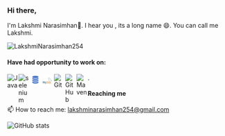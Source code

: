 ### Hi there, 
I'm Lakshmi Narasimhan👋. I hear you , its a long name 😄. You can call me Lakshmi. 

<p align="left"> <img src="https://komarev.com/ghpvc/?username=LakshmiNarasimhan254" alt="LakshmiNarasimhan254" /> </p>

#### Have had opportunity to work on:
<img align="left" alt="Java" width="26px" src="https://img.icons8.com/color/48/000000/java-coffee-cup-logo.png"/>
<img align="left" alt="selenium" width="26px" src="https://img.icons8.com/color/48/selenium-test-automation.png" />
<img align="left" alt="SQL" width="26px" src="https://raw.githubusercontent.com/github/explore/80688e429a7d4ef2fca1e82350fe8e3517d3494d/topics/sql/sql.png" />
<img align="left" alt="MySQL" width="30px" src="https://raw.githubusercontent.com/github/explore/80688e429a7d4ef2fca1e82350fe8e3517d3494d/topics/mysql/mysql.png" />
<img align="left" alt="Git" width="26px" src="https://img.icons8.com/ios-filled/50/git.png" />
<img align="left" alt="GitHub" width="26px" src="https://img.icons8.com/windows/32/github.png" />
<img align="left" alt="Maven" width="26px" src="https://img.icons8.com/ios/50/maven-ios.png"/>
.


#### Reaching me 
📫 How to reach me: lakshminarasimhan254@gmail.com

![GitHub stats](https://github-readme-stats.vercel.app/api?username=LakshmiNarasimhan254&show_icons=true)  


<!-->
<!--
**LakshmiNarasimhan254/LakshmiNarasimhan254** is a ✨ _special_ ✨ repository because its `README.md` (this file) appears on your GitHub profile.


Here are some ideas to get you started:

- 🔭 I’m currently working on learning JS
- 🌱 I’m currently learning ...
- 👯 I’m looking to collaborate on ...
- 🤔 I’m looking for help with ...
- 💬 Ask me about ...
- 📫 How to reach me: ...
- 😄 Pronouns: ...
- ⚡ Fun fact: ...
-->
